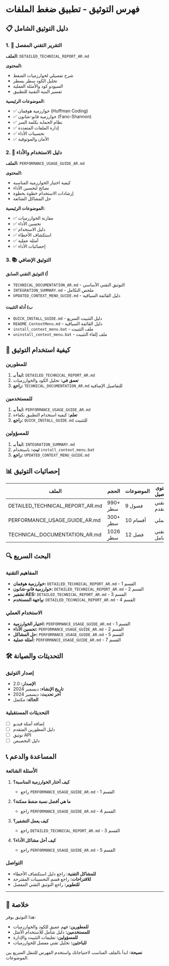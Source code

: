 # فهرس التوثيق - تطبيق ضغط الملفات

## 📋 دليل التوثيق الشامل

### 1. 📖 التقرير التقني المفصل

**الملف:** `DETAILED_TECHNICAL_REPORT_AR.md`

**المحتوى:**

- شرح تفصيلي لخوارزميات الضغط
- تحليل الكود سطر بسطر
- السيودو كود والأمثلة العملية
- تفسير البنية التقنية للتطبيق

**الموضوعات الرئيسية:**

- ✅ خوارزمية هوفمان (Huffman Coding)
- ✅ خوارزمية فانو-شانون (Fano-Shannon)
- ✅ نظام الحماية بكلمة السر
- ✅ إدارة الملفات المتعددة
- ✅ تحسينات الأداء
- ✅ الأمان والموثوقية

### 2. 🚀 دليل الاستخدام والأداء

**الملف:** `PERFORMANCE_USAGE_GUIDE_AR.md`

**المحتوى:**

- كيفية اختيار الخوارزمية المناسبة
- نصائح لتحسين الأداء
- إرشادات الاستخدام خطوة بخطوة
- حل المشاكل الشائعة

**الموضوعات الرئيسية:**

- ✅ مقارنة الخوارزميات
- ✅ تحسين الأداء
- ✅ دليل الاستخدام
- ✅ استكشاف الأخطاء
- ✅ أمثلة عملية
- ✅ إحصائيات الأداء

### 3. 📚 التوثيق الإضافي

#### أ) التوثيق التقني السابق

- `TECHNICAL_DOCUMENTATION_AR.md` - التوثيق التقني الأساسي
- `INTEGRATION_SUMMARY.md` - ملخص التكامل
- `UPDATED_CONTEXT_MENU_GUIDE.md` - دليل القائمة السياقية

#### ب) أدلة التثبيت

- `QUICK_INSTALL_GUIDE.md` - دليل التثبيت السريع
- `README_ContextMenu.md` - دليل القائمة السياقية
- `install_context_menu.bat` - ملف التثبيت
- `uninstall_context_menu.bat` - ملف إلغاء التثبيت

## 🎯 كيفية استخدام التوثيق

### للمطورين

1. **ابدأ بـ:** `DETAILED_TECHNICAL_REPORT_AR.md`
2. **تعمق في:** تحليل الكود والخوارزميات
3. **راجع:** `TECHNICAL_DOCUMENTATION_AR.md` للتفاصيل الإضافية

### للمستخدمين

1. **ابدأ بـ:** `PERFORMANCE_USAGE_GUIDE_AR.md`
2. **تعلم:** كيفية استخدام التطبيق بكفاءة
3. **راجع:** `QUICK_INSTALL_GUIDE.md` للتثبيت

### للمسؤولين

1. **ابدأ بـ:** `INTEGRATION_SUMMARY.md`
2. **ثبت:** باستخدام `install_context_menu.bat`
3. **راجع:** `UPDATED_CONTEXT_MENU_GUIDE.md`

## 📊 إحصائيات التوثيق

| الملف                           | الحجم    | الموضوعات | مستوى التفصيل |
| ------------------------------- | -------- | --------- | ------------- |
| DETAILED_TECHNICAL_REPORT_AR.md | 990+ سطر | 9 فصول    | تقني متقدم    |
| PERFORMANCE_USAGE_GUIDE_AR.md   | 300+ سطر | 10 أقسام  | عملي          |
| TECHNICAL_DOCUMENTATION_AR.md   | 1026 سطر | 12 فصل    | تقني شامل     |

## 🔍 البحث السريع

### المفاهيم التقنية

- **خوارزمية هوفمان:** `DETAILED_TECHNICAL_REPORT_AR.md` - القسم 1
- **خوارزمية فانو-شانون:** `DETAILED_TECHNICAL_REPORT_AR.md` - القسم 2
- **تشفير AES:** `DETAILED_TECHNICAL_REPORT_AR.md` - القسم 3
- **واجهة المستخدم:** `DETAILED_TECHNICAL_REPORT_AR.md` - القسم 4

### الاستخدام العملي

- **اختيار الخوارزمية:** `PERFORMANCE_USAGE_GUIDE_AR.md` - القسم 1
- **تحسين الأداء:** `PERFORMANCE_USAGE_GUIDE_AR.md` - القسم 2
- **حل المشاكل:** `PERFORMANCE_USAGE_GUIDE_AR.md` - القسم 5
- **أمثلة عملية:** `PERFORMANCE_USAGE_GUIDE_AR.md` - القسم 7

## 🛠️ التحديثات والصيانة

### إصدار التوثيق

- **الإصدار:** 2.0
- **تاريخ الإنشاء:** ديسمبر 2024
- **آخر تحديث:** ديسمبر 2024
- **الحالة:** مكتمل

### التحديثات المستقبلية

- [ ] إضافة أمثلة فيديو
- [ ] دليل المطورين المتقدم
- [ ] توثيق API
- [ ] دليل التخصيص

## 📞 المساعدة والدعم

### الأسئلة الشائعة

1. **كيف أختار الخوارزمية المناسبة؟**

   - راجع `PERFORMANCE_USAGE_GUIDE_AR.md` - القسم 1

2. **ما هي أفضل نسبة ضغط ممكنة؟**

   - راجع `PERFORMANCE_USAGE_GUIDE_AR.md` - القسم 4

3. **كيف يعمل التشفير؟**

   - راجع `DETAILED_TECHNICAL_REPORT_AR.md` - القسم 3

4. **كيف أحل مشاكل الأداء؟**
   - راجع `PERFORMANCE_USAGE_GUIDE_AR.md` - القسم 5

### التواصل

- **للمشاكل التقنية:** راجع دليل استكشاف الأخطاء
- **للاقتراحات:** راجع قسم التحسينات المقترحة
- **للتطوير:** راجع التوثيق التقني المفصل

---

## 🎉 خلاصة

هذا التوثيق يوفر:

- **للمطورين:** فهم عميق للكود والخوارزميات
- **للمستخدمين:** دليل شامل للاستخدام الأمثل
- **للمسؤولين:** تعليمات التثبيت والإدارة
- **للباحثين:** تحليل تقني مفصل للخوارزميات

**نصيحة:** ابدأ بالملف المناسب لاحتياجاتك واستخدم الفهرس للتنقل السريع بين الموضوعات.
